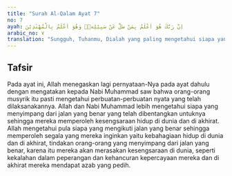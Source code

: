 ```yaml
---
title: "Surah Al-Qalam Ayat 7"
no: 7
ayah: اِنَّ رَبَّكَ هُوَ اَعْلَمُ بِمَنْ ضَلَّ عَنْ سَبِيْلِهٖۖ وَهُوَ اَعْلَمُ بِالْمُهْتَدِيْنَ 
arabic_no: ٧
translation: "Sungguh, Tuhanmu, Dialah yang paling mengetahui siapa yang sesat dari jalan-Nya; dan Dialah yang paling mengetahui siapa orang yang mendapat petunjuk. "
---
```


## Tafsir

Pada ayat ini, Allah menegaskan lagi pernyataan-Nya pada ayat dahulu dengan mengatakan kepada Nabi Muhammad saw bahwa orang-orang musyrik itu pasti mengetahui perbuatan-perbuatan nyata yang telah dilaksanakannya. Allah dan Nabi Muhammad lebih mengetahui siapa yang menyimpang dari jalan yang benar yang telah dibentangkan untuknya sehingga mereka memperoleh kesengsaraan hidup di dunia dan di akhirat. Allah mengetahui pula siapa yang mengikuti jalan yang benar sehingga memperoleh segala yang mereka inginkan yaitu kebahagiaan hidup di dunia dan di akhirat, tindakan orang-orang yang menyimpang dari jalan yang benar, karena itu mereka akan merasakan kesengsaraan di dunia, seperti kekalahan dalam peperangan dan kehancuran kepercayaan mereka dan di akhirat mereka mendapat azab yang pedih.